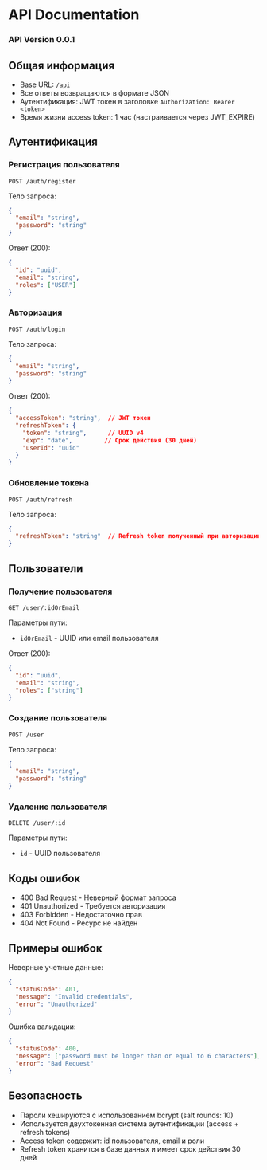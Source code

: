 # API Documentation
### API Version 0.0.1

## Общая информация

- Base URL: `/api`
- Все ответы возвращаются в формате JSON
- Аутентификация: JWT токен в заголовке `Authorization: Bearer <token>`
- Время жизни access token: 1 час (настраивается через JWT_EXPIRE)

## Аутентификация

### Регистрация пользователя

```http
POST /auth/register
```

Тело запроса:
```json
{
  "email": "string",
  "password": "string"
}
```

Ответ (200):
```json
{
  "id": "uuid",
  "email": "string",
  "roles": ["USER"]
}
```

### Авторизация

```http
POST /auth/login
```

Тело запроса:
```json
{
  "email": "string",
  "password": "string"
}
```

Ответ (200):
```json
{
  "accessToken": "string",  // JWT токен
  "refreshToken": {
    "token": "string",      // UUID v4
    "exp": "date",         // Срок действия (30 дней)
    "userId": "uuid"
  }
}
```

### Обновление токена

```http
POST /auth/refresh
```

Тело запроса:
```json
{
  "refreshToken": "string"  // Refresh token полученный при авторизации
}
```

## Пользователи

### Получение пользователя

```http
GET /user/:idOrEmail
```

Параметры пути:
- `idOrEmail` - UUID или email пользователя

Ответ (200):
```json
{
  "id": "uuid",
  "email": "string",
  "roles": ["string"]
}
```

### Создание пользователя

```http
POST /user
```

Тело запроса:
```json
{
  "email": "string",
  "password": "string"
}
```

### Удаление пользователя

```http
DELETE /user/:id
```

Параметры пути:
- `id` - UUID пользователя

## Коды ошибок

- 400 Bad Request - Неверный формат запроса
- 401 Unauthorized - Требуется авторизация
- 403 Forbidden - Недостаточно прав
- 404 Not Found - Ресурс не найден

## Примеры ошибок

Неверные учетные данные:
```json
{
  "statusCode": 401,
  "message": "Invalid credentials",
  "error": "Unauthorized"
}
```

Ошибка валидации:
```json
{
  "statusCode": 400,
  "message": ["password must be longer than or equal to 6 characters"],
  "error": "Bad Request"
}
```

## Безопасность

- Пароли хешируются с использованием bcrypt (salt rounds: 10)
- Используется двухтокенная система аутентификации (access + refresh tokens)
- Access token содержит: id пользователя, email и роли
- Refresh token хранится в базе данных и имеет срок действия 30 дней